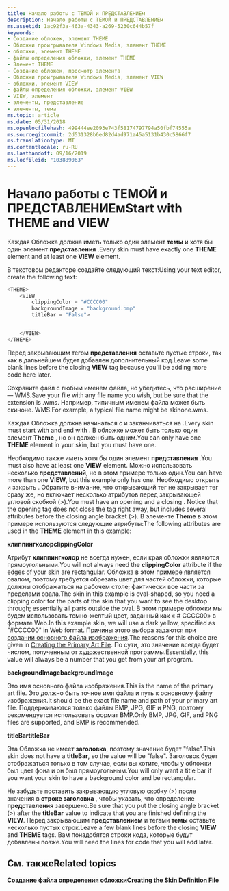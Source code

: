 ```yaml
---
title: Начало работы с ТЕМОЙ и ПРЕДСТАВЛЕНИЕм
description: Начало работы с ТЕМОЙ и ПРЕДСТАВЛЕНИЕм
ms.assetid: 1ac92f3a-463a-4343-a269-5230c644b57f
keywords:
- Создание обложек, элемент THEME
- Обложки проигрывателя Windows Media, элемент THEME
- обложки, элемент THEME
- файлы определения обложки, элемент THEME
- Элемент THEME
- Создание обложек, просмотр элемента
- Обложки проигрывателя Windows Media, элемент VIEW
- обложки, элемент VIEW
- файлы определения обложки, элемент VIEW
- VIEW, элемент
- элементы, представление
- элементы, тема
ms.topic: article
ms.date: 05/31/2018
ms.openlocfilehash: 499444ee2093e743f58174797794a50fbf74555a
ms.sourcegitcommit: 2d531328b6ed82d4ad971a45a5131b430c5866f7
ms.translationtype: MT
ms.contentlocale: ru-RU
ms.lasthandoff: 09/16/2019
ms.locfileid: "103889063"
---
```

# <a name="start-with-theme-and-view"></a><span data-ttu-id="217b5-115">Начало работы с ТЕМОЙ и ПРЕДСТАВЛЕНИЕм</span><span class="sxs-lookup"><span data-stu-id="217b5-115">Start with THEME and VIEW</span></span>

<span data-ttu-id="217b5-116">Каждая Обложка должна иметь только один элемент **темы** и хотя бы один элемент **представления** .</span><span class="sxs-lookup"><span data-stu-id="217b5-116">Every skin must have exactly one **THEME** element and at least one **VIEW** element.</span></span>

<span data-ttu-id="217b5-117">В текстовом редакторе создайте следующий текст:</span><span class="sxs-lookup"><span data-stu-id="217b5-117">Using your text editor, create the following text:</span></span>


```C++
<THEME>
    <VIEW
        clippingColor = "#CCCC00"
        backgroundImage = "background.bmp"
        titleBar = "False">


    </VIEW>
</THEME>

```



<span data-ttu-id="217b5-118">Перед закрывающим тегом **представления** оставьте пустые строки, так как в дальнейшем будет добавлен дополнительный код.</span><span class="sxs-lookup"><span data-stu-id="217b5-118">Leave some blank lines before the closing **VIEW** tag because you'll be adding more code here later.</span></span>

<span data-ttu-id="217b5-119">Сохраните файл с любым именем файла, но убедитесь, что расширение — WMS.</span><span class="sxs-lookup"><span data-stu-id="217b5-119">Save your file with any file name you wish, but be sure that the extension is .wms.</span></span> <span data-ttu-id="217b5-120">Например, типичным именем файла может быть скиноне. WMS.</span><span class="sxs-lookup"><span data-stu-id="217b5-120">For example, a typical file name might be skinone.wms.</span></span>

<span data-ttu-id="217b5-121">Каждая Обложка должна начинаться с <THEME> и заканчиваться на </THEME>.</span><span class="sxs-lookup"><span data-stu-id="217b5-121">Every skin must start with <THEME> and end with </THEME>.</span></span> <span data-ttu-id="217b5-122">В обложке может быть только один элемент **Theme** , но он должен быть одним.</span><span class="sxs-lookup"><span data-stu-id="217b5-122">You can only have one **THEME** element in your skin, but you must have one.</span></span>

<span data-ttu-id="217b5-123">Необходимо также иметь хотя бы один элемент **представления** .</span><span class="sxs-lookup"><span data-stu-id="217b5-123">You must also have at least one **VIEW** element.</span></span> <span data-ttu-id="217b5-124">Можно использовать несколько **представлений**, но в этом примере только один.</span><span class="sxs-lookup"><span data-stu-id="217b5-124">You can have more than one **VIEW**, but this example only has one.</span></span> <span data-ttu-id="217b5-125">Необходимо открыть <VIEW> и закрыть <VIEW>. Обратите внимание, что открывающий </VIEW> тег не закрывает тег сразу же, но включает несколько атрибутов перед закрывающей угловой скобкой (>).</span><span class="sxs-lookup"><span data-stu-id="217b5-125">You must have an opening <VIEW> and a closing <VIEW>. Notice that the opening </VIEW> tag does not close the tag right away, but includes several attributes before the closing angle bracket (>).</span></span> <span data-ttu-id="217b5-126">В элементе **Theme** в этом примере используются следующие атрибуты:</span><span class="sxs-lookup"><span data-stu-id="217b5-126">The following attributes are used in the **THEME** element in this example:</span></span>

<span data-ttu-id="217b5-127">**клиппингколор**</span><span class="sxs-lookup"><span data-stu-id="217b5-127">**clippingColor**</span></span>

<span data-ttu-id="217b5-128">Атрибут **клиппингколор** не всегда нужен, если края обложки являются прямоугольными.</span><span class="sxs-lookup"><span data-stu-id="217b5-128">You will not always need the **clippingColor** attribute if the edges of your skin are rectangular.</span></span> <span data-ttu-id="217b5-129">Обложка в этом примере является овалом, поэтому требуется обрезать цвет для частей обложки, которые должны отображаться на рабочем столе; фактически все части за пределами овала.</span><span class="sxs-lookup"><span data-stu-id="217b5-129">The skin in this example is oval-shaped, so you need a clipping color for the parts of the skin that you want to see the desktop through; essentially all parts outside the oval.</span></span> <span data-ttu-id="217b5-130">В этом примере обложки мы будем использовать темно-желтый цвет, заданный как « \# CCCC00» в формате Web.</span><span class="sxs-lookup"><span data-stu-id="217b5-130">In this example skin, we will use a dark yellow, specified as "\#CCCC00" in Web format.</span></span> <span data-ttu-id="217b5-131">Причины этого выбора задаются при [создании основного файла изображения](creating-the-primary-art-file.md).</span><span class="sxs-lookup"><span data-stu-id="217b5-131">The reasons for this choice are given in [Creating the Primary Art File](creating-the-primary-art-file.md).</span></span> <span data-ttu-id="217b5-132">По сути, это значение всегда будет числом, полученным от художественной программы.</span><span class="sxs-lookup"><span data-stu-id="217b5-132">Essentially, this value will always be a number that you get from your art program.</span></span>

<span data-ttu-id="217b5-133">**backgroundImage**</span><span class="sxs-lookup"><span data-stu-id="217b5-133">**backgroundImage**</span></span>

<span data-ttu-id="217b5-134">Это имя основного файла изображения.</span><span class="sxs-lookup"><span data-stu-id="217b5-134">This is the name of the primary art file.</span></span> <span data-ttu-id="217b5-135">Это должно быть точное имя файла и путь к основному файлу изображения.</span><span class="sxs-lookup"><span data-stu-id="217b5-135">It should be the exact file name and path of your primary art file.</span></span> <span data-ttu-id="217b5-136">Поддерживаются только файлы BMP, JPG, GIF и PNG, поэтому рекомендуется использовать формат BMP.</span><span class="sxs-lookup"><span data-stu-id="217b5-136">Only BMP, JPG, GIF, and PNG files are supported, and BMP is recommended.</span></span>

<span data-ttu-id="217b5-137">**titleBar**</span><span class="sxs-lookup"><span data-stu-id="217b5-137">**titleBar**</span></span>

<span data-ttu-id="217b5-138">Эта Обложка не имеет **заголовка**, поэтому значение будет "false".</span><span class="sxs-lookup"><span data-stu-id="217b5-138">This skin does not have a **titleBar**, so the value will be "false".</span></span> <span data-ttu-id="217b5-139">Заголовок будет отображаться только в том случае, если вы хотите, чтобы у обложки был цвет фона и он был прямоугольным.</span><span class="sxs-lookup"><span data-stu-id="217b5-139">You will only want a title bar if you want your skin to have a background color and be rectangular.</span></span>

<span data-ttu-id="217b5-140">Не забудьте поставить закрывающую угловую скобку (>) после значения в **строке заголовка** , чтобы указать, что определение **представления** завершено.</span><span class="sxs-lookup"><span data-stu-id="217b5-140">Be sure that you put the closing angle bracket (>) after the **titleBar** value to indicate that you are finished defining the **VIEW**.</span></span> <span data-ttu-id="217b5-141">Перед закрывающим **представлением** и тегами **темы** оставьте несколько пустых строк.</span><span class="sxs-lookup"><span data-stu-id="217b5-141">Leave a few blank lines before the closing **VIEW** and **THEME** tags.</span></span> <span data-ttu-id="217b5-142">Вам понадобятся строки кода, которые будут добавлены позже.</span><span class="sxs-lookup"><span data-stu-id="217b5-142">You will need the lines for code that you will add later.</span></span>

## <a name="related-topics"></a><span data-ttu-id="217b5-143">См. также</span><span class="sxs-lookup"><span data-stu-id="217b5-143">Related topics</span></span>

<dl> <dt>

[<span data-ttu-id="217b5-144">**Создание файла определения обложки**</span><span class="sxs-lookup"><span data-stu-id="217b5-144">**Creating the Skin Definition File**</span></span>](creating-the-skin-definition-file.md)
</dt> </dl>

 

 




